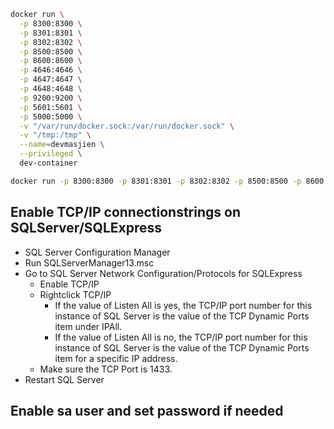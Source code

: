 ```bash
docker run \
  -p 8300:8300 \
  -p 8301:8301 \
  -p 8302:8302 \
  -p 8500:8500 \
  -p 8600:8600 \
  -p 4646:4646 \
  -p 4647:4647 \
  -p 4648:4648 \
  -p 9200:9200 \
  -p 5601:5601 \
  -p 5000:5000 \
  -v "/var/run/docker.sock:/var/run/docker.sock" \
  -v "/tmp:/tmp" \
  --name=devmasjien \
  --privileged \
  dev-container
```
```bash
docker run -p 8300:8300 -p 8301:8301 -p 8302:8302 -p 8500:8500 -p 8600:8600 -p 4646:4646 -p 4647:4647 -p 4648:4648 -p 9200:9200 -p 5601:5601 -p 5000:5000 -v "/var/run/docker.sock:/var/run/docker.sock" -v "/tmp:/tmp" --name=devmasjien --privileged dev-container
```

## Enable TCP/IP connectionstrings on SQLServer/SQLExpress

*  SQL Server Configuration Manager
  * Run SQLServerManager13.msc
* Go to SQL Server Network Configuration/Protocols for SQLExpress
  * Enable TCP/IP
  * Rightclick TCP/IP
    * If the value of Listen All is yes, the TCP/IP port number for this instance of SQL Server is the value of the TCP Dynamic Ports item under IPAll.
    * If the value of Listen All is no, the TCP/IP port number for this instance of SQL Server is the value of the TCP Dynamic Ports item for a specific IP address.
  * Make sure the TCP Port is 1433.
* Restart SQL Server

## Enable sa user and set password if needed
